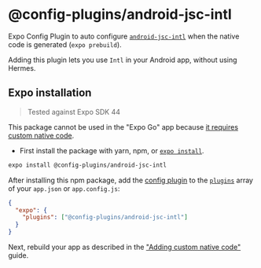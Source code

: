 # @config-plugins/android-jsc-intl

Expo Config Plugin to auto configure [`android-jsc-intl`](https://www.npmjs.com/package/android-jsc-intl) when the native code is generated (`expo prebuild`).

Adding this plugin lets you use `Intl` in your Android app, without using Hermes.

## Expo installation

> Tested against Expo SDK 44

This package cannot be used in the "Expo Go" app because [it requires custom native code](https://docs.expo.io/workflow/customizing/).

- First install the package with yarn, npm, or [`expo install`](https://docs.expo.io/workflow/expo-cli/#expo-install).

```sh
expo install @config-plugins/android-jsc-intl
```

After installing this npm package, add the [config plugin](https://docs.expo.io/guides/config-plugins/) to the [`plugins`](https://docs.expo.io/versions/latest/config/app/#plugins) array of your `app.json` or `app.config.js`:

```json
{
  "expo": {
    "plugins": ["@config-plugins/android-jsc-intl"]
  }
}
```

Next, rebuild your app as described in the ["Adding custom native code"](https://docs.expo.io/workflow/customizing/) guide.
